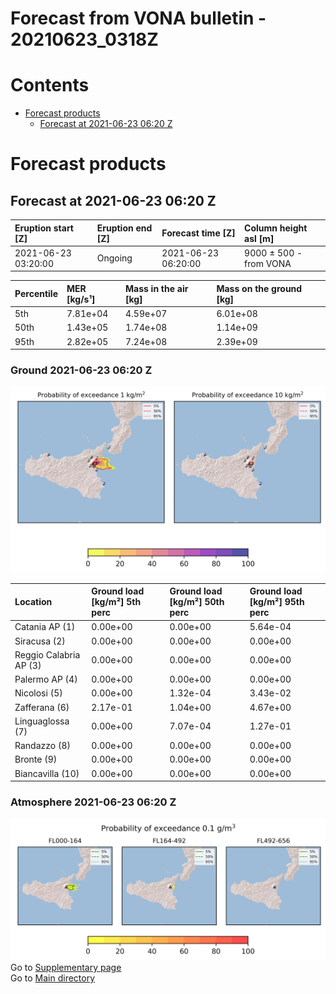 
Forecast from VONA bulletin - 20210623_0318Z
============================================

Contents
========

* [Forecast products](#forecast-products)
	* [Forecast at 2021-06-23 06:20 Z](#forecast-at-2021-06-23-0620-z)

# Forecast products

## Forecast at 2021-06-23 06:20 Z
  

|Eruption start [Z]|Eruption end [Z]|Forecast time [Z]|Column height asl [m]|
| :--- | :--- | :--- | :--- |
|2021-06-23 03:20:00|Ongoing|2021-06-23 06:20:00|9000 ± 500 - from VONA|
  
  

|Percentile|MER [kg/s¹]|Mass in the air [kg]|Mass on the ground [kg]|
| :--- | :--- | :--- | :--- |
|5th|7.81e+04|4.59e+07|6.01e+08|
|50th|1.43e+05|1.74e+08|1.14e+09|
|95th|2.82e+05|7.24e+08|2.39e+09|
  

### Ground 2021-06-23 06:20 Z
  
![](./figures/probability_grd_2021_06_23_0620_scenario_1.png)  
  
  
  
  
  
  
  
  
  

|Location|Ground load [kg/m²] 5th perc|Ground load [kg/m²] 50th perc|Ground load [kg/m²] 95th perc|
| :--- | :--- | :--- | :--- |
|Catania AP (1)|0.00e+00|0.00e+00|5.64e-04|
|Siracusa (2)|0.00e+00|0.00e+00|0.00e+00|
|Reggio Calabria AP (3)|0.00e+00|0.00e+00|0.00e+00|
|Palermo AP (4)|0.00e+00|0.00e+00|0.00e+00|
|Nicolosi (5)|0.00e+00|1.32e-04|3.43e-02|
|Zafferana (6)|2.17e-01|1.04e+00|4.67e+00|
|Linguaglossa (7)|0.00e+00|7.07e-04|1.27e-01|
|Randazzo (8)|0.00e+00|0.00e+00|0.00e+00|
|Bronte (9)|0.00e+00|0.00e+00|0.00e+00|
|Biancavilla (10)|0.00e+00|0.00e+00|0.00e+00|
  

### Atmosphere 2021-06-23 06:20 Z
  
![](./figures/probability_air_2021_06_23_0620_scenario_1_conclev_1.png)  
Go to [Supplementary page](Supplementary_page.md)  
Go to [Main directory](https://github.com/federicapardini/Real_time_ash_forecast)